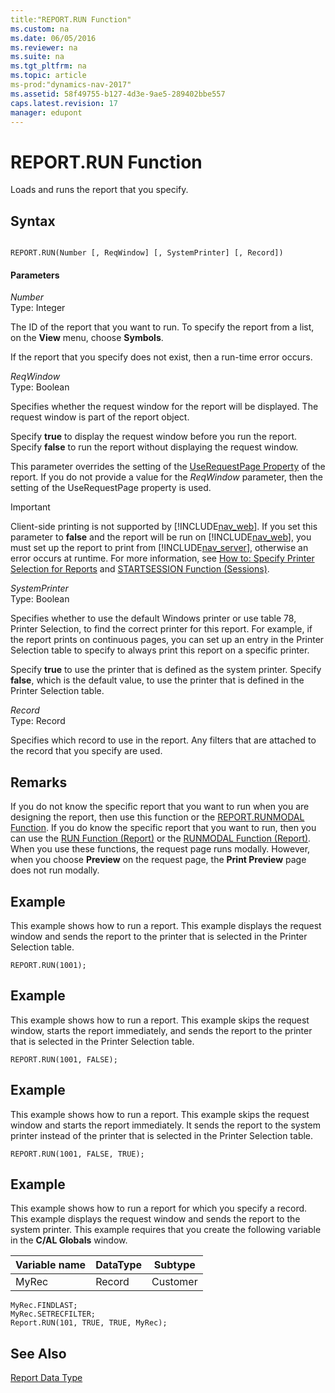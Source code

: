```yaml
---
title:"REPORT.RUN Function"
ms.custom: na
ms.date: 06/05/2016
ms.reviewer: na
ms.suite: na
ms.tgt_pltfrm: na
ms.topic: article
ms-prod:"dynamics-nav-2017"
ms.assetid: 58f49755-b127-4d3e-9ae5-289402bbe557
caps.latest.revision: 17
manager: edupont
---
```

# REPORT.RUN Function
Loads and runs the report that you specify.  
  
## Syntax  
  
```  
  
REPORT.RUN(Number [, ReqWindow] [, SystemPrinter] [, Record])  
```  
  
#### Parameters  
 *Number*  
 Type: Integer  
  
 The ID of the report that you want to run. To specify the report from a list, on the **View** menu, choose **Symbols**.  
  
 If the report that you specify does not exist, then a run\-time error occurs.  
  
 *ReqWindow*  
 Type: Boolean  
  
 Specifies whether the request window for the report will be displayed. The request window is part of the report object.  
  
 Specify **true** to display the request window before you run the report. Specify **false** to run the report without displaying the request window.  
  
 This parameter overrides the setting of the [UseRequestPage Property](UseRequestPage-Property.md) of the report. If you do not provide a value for the *ReqWindow* parameter, then the setting of the UseRequestPage property is used.  
  
> [!IMPORTANT]  
>  Client\-side printing is not supported by [!INCLUDE[nav_web](includes/nav_web_md.md)]. If you set this parameter to **false** and the report will be run on [!INCLUDE[nav_web](includes/nav_web_md.md)], you must set up the report to print from [!INCLUDE[nav_server](includes/nav_server_md.md)], otherwise an error occurs at runtime. For more information, see [How to: Specify Printer Selection for Reports](../Topic/How%20to:%20Specify%20Printer%20Selection%20for%20Reports.md) and [STARTSESSION Function \(Sessions\)](STARTSESSION-Function--Sessions-.md).  
  
 *SystemPrinter*  
 Type: Boolean  
  
 Specifies whether to use the default Windows printer or use table 78, Printer Selection, to find the correct printer for this report. For example, if the report prints on continuous pages, you can set up an entry in the Printer Selection table to specify to always print this report on a specific printer.  
  
 Specify **true** to use the printer that is defined as the system printer. Specify **false**, which is the default value, to use the printer that is defined in the Printer Selection table.  
  
 *Record*  
 Type: Record  
  
 Specifies which record to use in the report. Any filters that are attached to the record that you specify are used.  
  
## Remarks  
 If you do not know the specific report that you want to run when you are designing the report, then use this function or the [REPORT.RUNMODAL Function](REPORT.RUNMODAL-Function.md). If you do know the specific report that you want to run, then you can use the [RUN Function \(Report\)](RUN-Function--Report-.md) or the [RUNMODAL Function \(Report\)](RUNMODAL-Function--Report-.md). When you use these functions, the request page runs modally. However, when you choose **Preview** on the request page, the **Print Preview** page does not run modally.  
  
## Example  
 This example shows how to run a report. This example displays the request window and sends the report to the printer that is selected in the Printer Selection table.  
  
```  
REPORT.RUN(1001);  
```  
  
## Example  
 This example shows how to run a report. This example skips the request window, starts the report immediately, and sends the report to the printer that is selected in the Printer Selection table.  
  
```  
REPORT.RUN(1001, FALSE);  
```  
  
## Example  
 This example shows how to run a report. This example skips the request window and starts the report immediately. It sends the report to the system printer instead of the printer that is selected in the Printer Selection table.  
  
```  
REPORT.RUN(1001, FALSE, TRUE);  
```  
  
## Example  
 This example shows how to run a report for which you specify a record. This example displays the request window and sends the report to the system printer. This example requires that you create the following variable in the **C\/AL Globals** window.  
  
|Variable name|DataType|Subtype|  
|-------------------|--------------|-------------|  
|MyRec|Record|Customer|  
  
```  
MyRec.FINDLAST;  
MyRec.SETRECFILTER;  
Report.RUN(101, TRUE, TRUE, MyRec);  
```  
  
## See Also  
 [Report Data Type](Report-Data-Type.md)